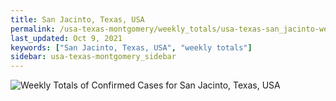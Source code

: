 ```yaml
---
title: San Jacinto, Texas, USA
permalink: /usa-texas-montgomery/weekly_totals/usa-texas-san_jacinto-weekly_totals.html
last_updated: Oct 9, 2021
keywords: ["San Jacinto, Texas, USA", "weekly totals"]
sidebar: usa-texas-montgomery_sidebar
---
```


![Weekly Totals of Confirmed Cases for San Jacinto, Texas, USA](/covid_tracker/images/graphs/usa-texas-san_jacinto-weekly_totals_graph.png)
